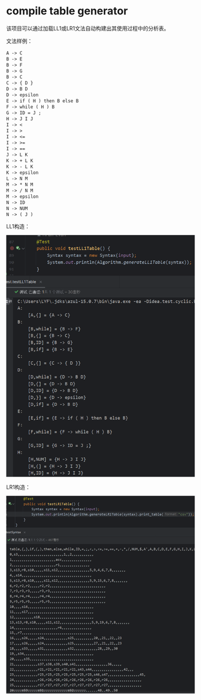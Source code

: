# compile table generator

该项目可以通过加载LL1或LR1文法自动构建出其使用过程中的分析表。

文法样例：

```
A -> C 
B -> E
B -> F
B -> G
B -> C
C -> { D }
D -> B D
D -> epsilon
E -> if ( H ) then B else B
F -> while ( H ) B
G -> ID = J ;
H -> J I J
I -> <
I -> >
I -> <=
I -> >=
I -> ==
J -> L K
K -> + L K
K -> - L K
K -> epsilon
L -> N M
M -> * N M
M -> / N M
M -> epsilon
N -> ID
N -> NUM
N -> ( J )
```
LL1构造：

![img.png](LL1.png)

LR1构造：

![img.png](LR1.png)

